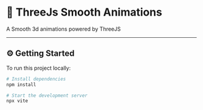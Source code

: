# 🚀 ThreeJs Smooth Animations

A Smooth 3d animations powered by ThreeJS 

---

## ⚙️ Getting Started

To run this project locally:

```bash
# Install dependencies
npm install

# Start the development server
npx vite
